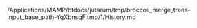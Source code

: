 /Applications/MAMP/htdocs/jutarum/tmp/broccoli_merge_trees-input_base_path-YqXbnsqF.tmp/1/History.md